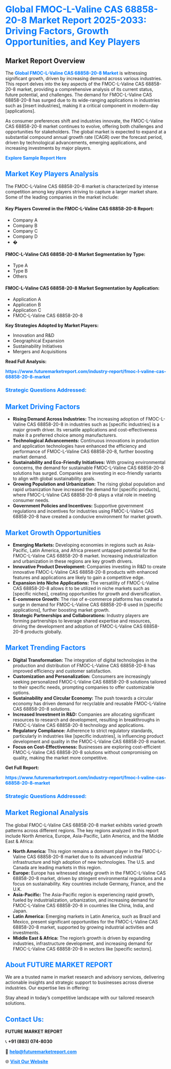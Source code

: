 <h1 style="color: #007BFF;">Global FMOC-L-Valine CAS 68858-20-8 Market Report 2025-2033: Driving Factors, Growth Opportunities, and Key Players</h1>

<section id="overview">
<h2>Market Report Overview</h2>
<p>The <a href="https://www.futuremarketreport.com/industry-report/fmoc-l-valine-cas-68858-20-8-market" style="color: #007BFF; text-decoration: none;"><strong>Global FMOC-L-Valine CAS 68858-20-8 Market</strong></a> is witnessing significant growth, driven by increasing demand across various industries. This report delves into the key aspects of the FMOC-L-Valine CAS 68858-20-8 market, providing a comprehensive analysis of its current status, future potential, and challenges. The demand for FMOC-L-Valine CAS 68858-20-8 has surged due to its wide-ranging applications in industries such as [insert industries], making it a critical component in modern-day [applications].</p>
<p>As consumer preferences shift and industries innovate, the FMOC-L-Valine CAS 68858-20-8 market continues to evolve, offering both challenges and opportunities for stakeholders. The global market is expected to expand at a substantial compound annual growth rate (CAGR) over the forecast period, driven by technological advancements, emerging applications, and increasing investments by major players.</p>
</section>

<section id="overview">
<p><a href="https://www.futuremarketreport.com/request-sample/reportId=116420" style="color: #007BFF; text-decoration: none;"><strong>Explore Sample Report Here</strong></a></p>
</section>

<section id="key-players">
<h2 style="color: #007BFF;">Market Key Players Analysis</h2>
<p>The FMOC-L-Valine CAS 68858-20-8 market is characterized by intense competition among key players striving to capture a larger market share. Some of the leading companies in the market include:</p>
<h4>Key Players Covered in the FMOC-L-Valine CAS 68858-20-8 Report:</h4>
<ul><li>Company A</li><li>Company B</li><li>Company C</li><li>Company D</li><li>�</li></ul>
<h4>FMOC-L-Valine CAS 68858-20-8 Market Segmentation by Type:</h4>
<ul><li>Type A</li><li>Type B</li><li>Others</li></ul>

<h4>FMOC-L-Valine CAS 68858-20-8 Market Segmentation by Application:</h4>
<ul><li>Application A</li><li>Application B</li><li>Application C</li><li>FMOC-L-Valine CAS 68858-20-8</li></ul>
<p><strong>Key Strategies Adopted by Market Players:</strong></p>
<ul>
<li>Innovation and R&D</li>
<li>Geographical Expansion</li>
<li>Sustainability Initiatives</li>
<li>Mergers and Acquisitions</li>
</ul>
</section>

<section>
<p><strong>Read Full Analysis: </strong></p><a href="https://www.futuremarketreport.com/industry-report/fmoc-l-valine-cas-68858-20-8-market" style="color: #007BFF; text-decoration: none;"><strong>https://www.futuremarketreport.com/industry-report/fmoc-l-valine-cas-68858-20-8-market</strong></a>
<h3 style="color: #007BFF;">Strategic Questions Addressed:</h3>
</section>

<section id="driving-factors">
<h2 style="color: #007BFF;">Market Driving Factors</h2>
<ul>
<li><strong>Rising Demand Across Industries:</strong> The increasing adoption of FMOC-L-Valine CAS 68858-20-8 in industries such as [specific industries] is a major growth driver. Its versatile applications and cost-effectiveness make it a preferred choice among manufacturers.</li>
<li><strong>Technological Advancements:</strong> Continuous innovations in production and application technologies have enhanced the efficiency and performance of FMOC-L-Valine CAS 68858-20-8, further boosting market demand.</li>
<li><strong>Sustainability and Eco-Friendly Initiatives:</strong> With growing environmental concerns, the demand for sustainable FMOC-L-Valine CAS 68858-20-8 solutions has surged. Companies are investing in eco-friendly variants to align with global sustainability goals.</li>
<li><strong>Growing Population and Urbanization:</strong> The rising global population and rapid urbanization have increased the demand for [specific products], where FMOC-L-Valine CAS 68858-20-8 plays a vital role in meeting consumer needs.</li>
<li><strong>Government Policies and Incentives:</strong> Supportive government regulations and incentives for industries using FMOC-L-Valine CAS 68858-20-8 have created a conducive environment for market growth.</li>
</ul>
</section>

<section id="growth-opportunities">
<h2 style="color: #007BFF;">Market Growth Opportunities</h2>
<ul>
<li><strong>Emerging Markets:</strong> Developing economies in regions such as Asia-Pacific, Latin America, and Africa present untapped potential for the FMOC-L-Valine CAS 68858-20-8 market. Increasing industrialization and urbanization in these regions are key growth drivers.</li>
<li><strong>Innovative Product Development:</strong> Companies investing in R&D to create innovative FMOC-L-Valine CAS 68858-20-8 products with enhanced features and applications are likely to gain a competitive edge.</li>
<li><strong>Expansion into Niche Applications:</strong> The versatility of FMOC-L-Valine CAS 68858-20-8 allows it to be utilized in niche markets such as [specific niches], creating opportunities for growth and diversification.</li>
<li><strong>E-commerce Growth:</strong> The rise of e-commerce platforms has created a surge in demand for FMOC-L-Valine CAS 68858-20-8 used in [specific applications], further boosting market growth.</li>
<li><strong>Strategic Partnerships and Collaborations:</strong> Industry players are forming partnerships to leverage shared expertise and resources, driving the development and adoption of FMOC-L-Valine CAS 68858-20-8 products globally.</li>
</ul>
</section>

<section id="trending-factors">
<h2 style="color: #007BFF;">Market Trending Factors</h2>
<ul>
<li><strong>Digital Transformation:</strong> The integration of digital technologies in the production and distribution of FMOC-L-Valine CAS 68858-20-8 has improved efficiency and customer satisfaction.</li>
<li><strong>Customization and Personalization:</strong> Consumers are increasingly seeking personalized FMOC-L-Valine CAS 68858-20-8 solutions tailored to their specific needs, prompting companies to offer customizable options.</li>
<li><strong>Sustainability and Circular Economy:</strong> The push towards a circular economy has driven demand for recyclable and reusable FMOC-L-Valine CAS 68858-20-8 solutions.</li>
<li><strong>Increased Investment in R&D:</strong> Companies are allocating significant resources to research and development, resulting in breakthroughs in FMOC-L-Valine CAS 68858-20-8 technology and applications.</li>
<li><strong>Regulatory Compliance:</strong> Adherence to strict regulatory standards, particularly in industries like [specific industries], is influencing product development and quality in the FMOC-L-Valine CAS 68858-20-8 market.</li>
<li><strong>Focus on Cost-Effectiveness:</strong> Businesses are exploring cost-efficient FMOC-L-Valine CAS 68858-20-8 solutions without compromising on quality, making the market more competitive.</li>
</ul>
</section>

<section>
<p><strong>Get Full Report: </strong></p><a href="https://www.futuremarketreport.com/industry-report/fmoc-l-valine-cas-68858-20-8-market" style="color: #007BFF; text-decoration: none;"><strong>https://www.futuremarketreport.com/industry-report/fmoc-l-valine-cas-68858-20-8-market</strong></a>
<h3 style="color: #007BFF;">Strategic Questions Addressed:</h3>
</section>


<section id="regional-analysis">
<h2 style="color: #007BFF;">Market Regional Analysis</h2>
<p>The global FMOC-L-Valine CAS 68858-20-8 market exhibits varied growth patterns across different regions. The key regions analyzed in this report include North America, Europe, Asia-Pacific, Latin America, and the Middle East & Africa:</p>
<ul>
<li><strong>North America:</strong> This region remains a dominant player in the FMOC-L-Valine CAS 68858-20-8 market due to its advanced industrial infrastructure and high adoption of new technologies. The U.S. and Canada are leading markets in this region.</li>
<li><strong>Europe:</strong> Europe has witnessed steady growth in the FMOC-L-Valine CAS 68858-20-8 market, driven by stringent environmental regulations and a focus on sustainability. Key countries include Germany, France, and the U.K.</li>
<li><strong>Asia-Pacific:</strong> The Asia-Pacific region is experiencing rapid growth, fueled by industrialization, urbanization, and increasing demand for FMOC-L-Valine CAS 68858-20-8 in countries like China, India, and Japan.</li>
<li><strong>Latin America:</strong> Emerging markets in Latin America, such as Brazil and Mexico, present significant opportunities for the FMOC-L-Valine CAS 68858-20-8 market, supported by growing industrial activities and investments.</li>
<li><strong>Middle East & Africa:</strong> The region’s growth is driven by expanding industries, infrastructure development, and increasing demand for FMOC-L-Valine CAS 68858-20-8 in sectors like [specific sectors].</li>
</ul>
</section>

<footer>
<h2 style="color: #007BFF;">About FUTURE MARKET REPORT</h2>
<p>We are a trusted name in market research and advisory services, delivering actionable insights and strategic support to businesses across diverse industries. Our expertise lies in offering:</p>

<p>Stay ahead in today’s competitive landscape with our tailored research solutions.</p>

<h2 style="color: #007BFF;">Contact Us:</h2>
<p><strong>FUTURE MARKET REPORT</strong></p>
<p>📞 <strong>+91 (883) 074-8030</strong></p>
<p>📧 <strong><a href="mailto:help@futuremarketreport.com" style="color: #007BFF;">help@futuremarketreport.com</a></strong></p>
<p>🌐 <strong><a href="https://www.futuremarketreport.com/" style="color: #007BFF;">Visit Our Website</a></strong></p>
</footer>
